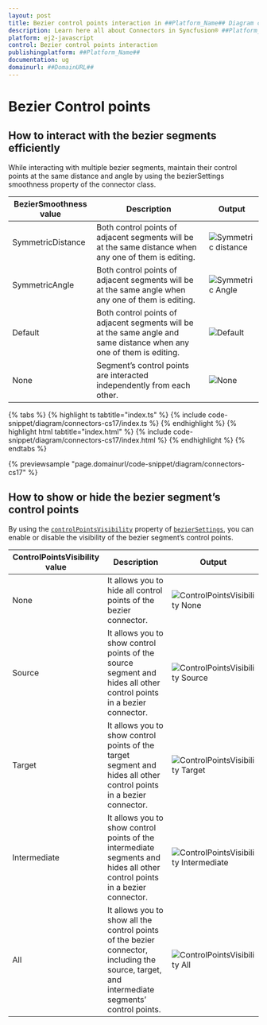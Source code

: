 ```yaml
---
layout: post
title: Bezier control points interaction in ##Platform_Name## Diagram control | Syncfusion®
description: Learn here all about Connectors in Syncfusion® ##Platform_Name## Diagram control of Syncfusion Essential® JS 2 and more.
platform: ej2-javascript
control: Bezier control points interaction
publishingplatform: ##Platform_Name##
documentation: ug
domainurl: ##DomainURL##
---
```

# Bezier Control points 

## How to interact with the bezier segments efficiently

While interacting with multiple bezier segments, maintain their control points at the same distance and angle by using the bezierSettings smoothness property of the connector class.

| BezierSmoothness value | Description | Output |
|-------- | -------- | -------- |
| SymmetricDistance| Both control points of adjacent segments will be at the same distance when any one of them is editing. | ![Symmetric distance](../../../images//Symmetric-distance.gif) |
| SymmetricAngle | Both control points of adjacent segments will be at the same angle when any one of them is editing. | ![Symmetric Angle](../../../images//symmetric-Angle.gif) |
| Default | Both control points of adjacent segments will be at the same angle and same distance when any one of them is editing. | ![Default](../../../images//DefaultSymmetric.gif) |
| None | Segment’s control points are interacted independently from each other. | ![None](../../../images//SymmetricNoneImage.png) |

{% tabs %}
{% highlight ts tabtitle="index.ts" %}
{% include code-snippet/diagram/connectors-cs17/index.ts %}
{% endhighlight %}
{% highlight html tabtitle="index.html" %}
{% include code-snippet/diagram/connectors-cs17/index.html %}
{% endhighlight %}
{% endtabs %}
        
{% previewsample "page.domainurl/code-snippet/diagram/connectors-cs17" %}

## How to show or hide the bezier segment’s control points

By using the [`controlPointsVisibility`](../../../../api/diagram/controlPointsVisibility/) property of [`bezierSettings`](../../../../api/diagram/bezierSettingsModel/), you can enable or disable the visibility of the bezier segment’s control points.

| ControlPointsVisibility value | Description | Output |
|-------- | -------- | -------- |
| None |It allows you to hide all control points of the bezier connector. | ![ControlPointsVisibility None](../../../images//controlPointVisibilityNone.png) |
| Source | It allows you to show control points of the source segment and hides all other control points in a bezier connector. | ![ControlPointsVisibility Source](../../../images//controlPointVisibilitySource.png) |
| Target | It allows you to show control points of the target segment and hides all other control points in a bezier connector. | ![ControlPointsVisibility Target](../../../images//controlPointVisibilityTarget.png) |
| Intermediate | It allows you to show control points of the intermediate segments and hides all other control points in a bezier connector.| ![ControlPointsVisibility Intermediate](../../../images//controlPointVisibilityIntermediate.png) |
| All | It allows you to show all the control points of the bezier connector, including the source, target, and intermediate segments’ control points. | ![ControlPointsVisibility All](../../../images//controlPointVisibilityAll.png) |
